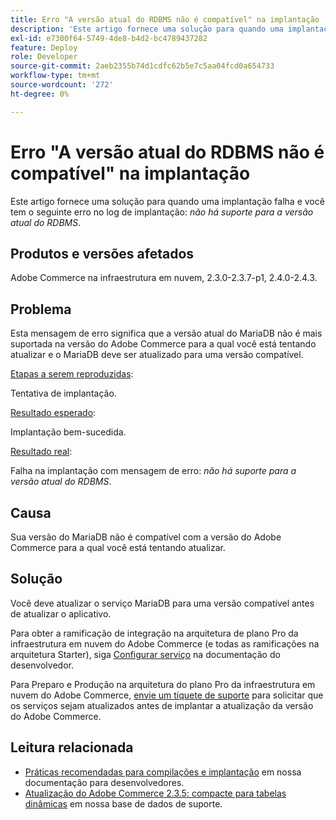 ```yaml
---
title: Erro "A versão atual do RDBMS não é compatível" na implantação
description: 'Este artigo fornece uma solução para quando uma implantação falhar e você tiver o seguinte erro no log de implantação: *a versão atual do RDBMS não é suportada*.'
exl-id: e7300f64-5749-4de8-b4d2-bc4789437282
feature: Deploy
role: Developer
source-git-commit: 2aeb2355b74d1cdfc62b5e7c5aa04fcd0a654733
workflow-type: tm+mt
source-wordcount: '272'
ht-degree: 0%

---
```


# Erro &quot;A versão atual do RDBMS não é compatível&quot; na implantação

Este artigo fornece uma solução para quando uma implantação falha e você tem o seguinte erro no log de implantação: *não há suporte para a versão atual do RDBMS*.

## Produtos e versões afetados

Adobe Commerce na infraestrutura em nuvem, 2.3.0-2.3.7-p1, 2.4.0-2.4.3.

## Problema

Esta mensagem de erro significa que a versão atual do MariaDB não é mais suportada na versão do Adobe Commerce para a qual você está tentando atualizar e o MariaDB deve ser atualizado para uma versão compatível.


<u>Etapas a serem reproduzidas</u>:

Tentativa de implantação.

<u>Resultado esperado</u>:

Implantação bem-sucedida.

<u>Resultado real</u>:

Falha na implantação com mensagem de erro: *não há suporte para a versão atual do RDBMS*.

## Causa

Sua versão do MariaDB não é compatível com a versão do Adobe Commerce para a qual você está tentando atualizar.

## Solução

Você deve atualizar o serviço MariaDB para uma versão compatível antes de atualizar o aplicativo.


Para obter a ramificação de integração na arquitetura de plano Pro da infraestrutura em nuvem do Adobe Commerce (e todas as ramificações na arquitetura Starter), siga [Configurar serviço](https://experienceleague.adobe.com/pt-br/docs/commerce-cloud-service/user-guide/configure/service/services-yaml) na documentação do desenvolvedor.

Para Preparo e Produção na arquitetura do plano Pro da infraestrutura em nuvem do Adobe Commerce, [envie um tíquete de suporte](/help/help-center-guide/help-center/magento-help-center-user-guide.md#submit-ticket) para solicitar que os serviços sejam atualizados antes de implantar a atualização da versão do Adobe Commerce.


## Leitura relacionada

* [Práticas recomendadas para compilações e implantação](https://experienceleague.adobe.com/pt-br/docs/commerce-cloud-service/user-guide/develop/deploy/best-practices#best-practices) em nossa documentação para desenvolvedores.
* [Atualização do Adobe Commerce 2.3.5: compacte para tabelas dinâmicas](https://experienceleague.adobe.com/docs/commerce-operations/implementation-playbook/best-practices/maintenance/commerce-235-upgrade-prerequisites-mariadb.html?lang=pt-BR) em nossa base de dados de suporte.
